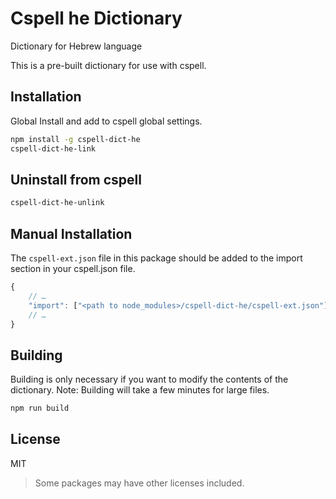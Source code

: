 # Cspell he Dictionary

Dictionary for Hebrew language

This is a pre-built dictionary for use with cspell.

## Installation

Global Install and add to cspell global settings.

```sh
npm install -g cspell-dict-he
cspell-dict-he-link
```

## Uninstall from cspell

```sh
cspell-dict-he-unlink
```

## Manual Installation

The `cspell-ext.json` file in this package should be added to the import section in your cspell.json file.

```javascript
{
    // …
    "import": ["<path to node_modules>/cspell-dict-he/cspell-ext.json"],
    // …
}
```

## Building

Building is only necessary if you want to modify the contents of the dictionary.  Note: Building will take a few minutes for large files.

```sh
npm run build
```

## License

MIT
> Some packages may have other licenses included.
